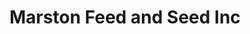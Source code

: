 ---
title: "Marston Feed and Seed Inc"
url: /prairieville/marston-feed-and-seed-inc/
shop: Tiere
---